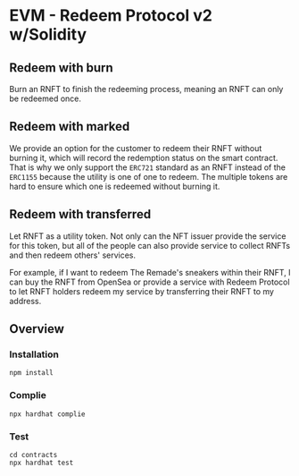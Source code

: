 # EVM - Redeem Protocol v2 w/Solidity

## Redeem with burn
Burn an RNFT to finish the redeeming process, meaning an RNFT can only be redeemed once.

## Redeem with marked
We provide an option for the customer to redeem their RNFT without burning it, which will record the redemption status on the smart contract.
That is why we only support the `ERC721` standard as an RNFT instead of the `ERC1155` because the utility is one of one to redeem. The multiple tokens are hard to ensure which one is redeemed without burning it.

## Redeem with transferred
Let RNFT as a utility token. Not only can the NFT issuer provide the service for this token, but all of the people can also provide service to collect RNFTs and then redeem others' services.

For example, if I want to redeem The Remade's sneakers within their RNFT, I can buy the RNFT from OpenSea or provide a service with Redeem Protocol to let RNFT holders redeem my service by transferring their RNFT to my address.

## Overview

### Installation
```
npm install
```
### Complie
```
npx hardhat complie
```

### Test
```
cd contracts
npx hardhat test
```